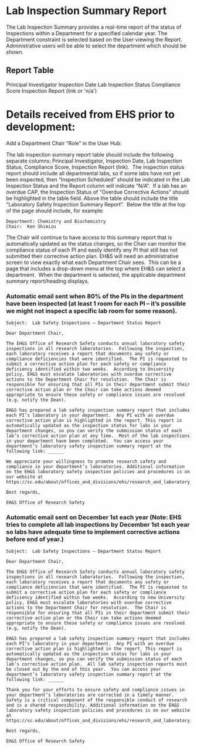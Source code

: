 # Lab Inspection Summary Report
The Lab Inspection Summary provides a real-time report of the status of Inspections within a Department for a specified calendar year.
The Department constraint is selected based on the User viewing the Report. Administrative users will be able to select the department which should be shown.

## Report Table
Principal Investigator
Inspection Date
Lab Inspection Status
Compliance Score
Inspection Report (link or 'n/a')

# Details received from EHS prior to development:
Add a Department Chair “Role” in the User Hub.  

The lab inspection summary report table should include the following separate columns: Principal Investigator, Inspection Date, Lab Inspection Status, Compliance Score, Inspection Report (link).  The inspection status report should include all departmental labs, so if some labs have not yet been inspected, then “Inspection Scheduled” should be indicated in the Lab Inspection Status and the Report column will indicate “N/A”.  If a lab has an overdue CAP, the Inspection Status of “Overdue Corrective Actions” should be highlighted in the table field.  Above the table should include the title “Laboratory Safety Inspection Summary Report”.  Below the title at the top of the page should include, for example:

    Department: Chemistry and Biochemistry
    Chair:  Ken Shimizu

The Chair will continue to have access to this summary report that is automatically updated as the status changes, so the Chair can monitor the compliance status of each PI and easily identify any PI that still has not submitted their corrective action plan. EH&S will need an administrative screen to view exactly what each Department Chair sees.  This can be a page that includes a drop-down menu at the top where EH&S can select a department.  When the department is selected, the applicable department summary report/heading displays. 

### Automatic email sent when 80% of the PIs in the department have been inspected (at least 1 room for each PI – it’s possible we might not inspect a specific lab room for some reason).  

    Subject:  Lab Safety Inspections – Department Status Report

    Dear Department Chair,

    The EH&S Office of Research Safety conducts annual laboratory safety inspections in all research laboratories.  Following the inspection, each laboratory receives a report that documents any safety or compliance deficiencies that were identified.  The PI is requested to submit a corrective action plan for each safety or compliance deficiency identified within two weeks.  According to University policy, EH&S must escalate laboratories with overdue corrective actions to the Department Chair for resolution.  The Chair is responsible for ensuring that all PIs in their department submit their corrective action plan or the Chair can take actions deemed appropriate to ensure these safety or compliance issues are resolved (e.g. notify the Dean).  

    EH&S has prepared a lab safety inspection summary report that includes each PI’s laboratory in your department.  Any PI with an overdue corrective action plan is highlighted in the report. This report is automatically updated as the inspection status for labs in your department changes, so you can verify the submission status of each lab’s corrective action plan at any time.  Most of the lab inspections in your department have been completed.  You can access your department’s laboratory safety inspection summary report at the following link: ______

    We appreciate your willingness to promote research safety and compliance in your department’s laboratories. Additional information on the EH&S laboratory safety inspection policies and procedures is on our website at https://sc.edu/about/offices_and_divisions/ehs/research_and_laboratory_safety/chemical_and_lab_safety/lab_safety_inspections/index.php.   

    Best regards,

    EH&S Office of Research Safety

### Automatic email sent on December 1st each year (Note: EHS tries to complete all lab inspections by December 1st each year so labs have adequate time to implement corrective actions before end of year.)

    Subject:  Lab Safety Inspections – Department Status Report

    Dear Department Chair,

    The EH&S Office of Research Safety conducts annual laboratory safety inspections in all research laboratories.  Following the inspection, each laboratory receives a report that documents any safety or compliance deficiencies that were identified.  The PI is requested to submit a corrective action plan for each safety or compliance deficiency identified within two weeks.  According to new University policy, EH&S must escalate laboratories with overdue corrective actions to the Department Chair for resolution.  The Chair is responsible for ensuring that all PIs in their department submit their corrective action plan or the Chair can take actions deemed appropriate to ensure these safety or compliance issues are resolved (e.g. notify the Dean).  

    EH&S has prepared a lab safety inspection summary report that includes each PI’s laboratory in your department.  Any PI with an overdue corrective action plan is highlighted in the report. This report is automatically updated as the inspection status for labs in your department changes, so you can verify the submission status of each lab’s corrective action plan.  All lab safety inspection reports must be closed out by the end of this year.  You can access your department’s laboratory safety inspection summary report at the following link: ______

    Thank you for your efforts to ensure safety and compliance issues in your department’s laboratories are corrected in a timely manner.  Safety is a critical component of the responsible conduct of research and is a shared responsibility. Additional information on the EH&S laboratory safety inspection policies and procedures is on our website at https://sc.edu/about/offices_and_divisions/ehs/research_and_laboratory_safety/chemical_and_lab_safety/lab_safety_inspections/index.php.   

    Best regards,

    EH&S Office of Research Safety